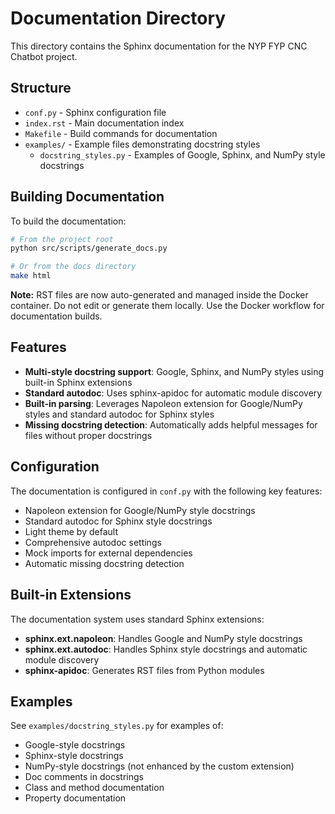 # Documentation Directory

This directory contains the Sphinx documentation for the NYP FYP CNC Chatbot project.

## Structure

- `conf.py` - Sphinx configuration file
- `index.rst` - Main documentation index
- `Makefile` - Build commands for documentation
- `examples/` - Example files demonstrating docstring styles
  - `docstring_styles.py` - Examples of Google, Sphinx, and NumPy style docstrings

## Building Documentation

To build the documentation:

```bash
# From the project root
python src/scripts/generate_docs.py

# Or from the docs directory
make html
```

**Note:** RST files are now auto-generated and managed inside the Docker container. Do not edit or generate them locally. Use the Docker workflow for documentation builds.

## Features

- **Multi-style docstring support**: Google, Sphinx, and NumPy styles using built-in Sphinx extensions
- **Standard autodoc**: Uses sphinx-apidoc for automatic module discovery
- **Built-in parsing**: Leverages Napoleon extension for Google/NumPy styles and standard autodoc for Sphinx styles
- **Missing docstring detection**: Automatically adds helpful messages for files without proper docstrings

## Configuration

The documentation is configured in `conf.py` with the following key features:

- Napoleon extension for Google/NumPy style docstrings
- Standard autodoc for Sphinx style docstrings
- Light theme by default
- Comprehensive autodoc settings
- Mock imports for external dependencies
- Automatic missing docstring detection

## Built-in Extensions

The documentation system uses standard Sphinx extensions:

- **sphinx.ext.napoleon**: Handles Google and NumPy style docstrings
- **sphinx.ext.autodoc**: Handles Sphinx style docstrings and automatic module discovery
- **sphinx-apidoc**: Generates RST files from Python modules

## Examples

See `examples/docstring_styles.py` for examples of:

- Google-style docstrings
- Sphinx-style docstrings
- NumPy-style docstrings (not enhanced by the custom extension)
- Doc comments in docstrings
- Class and method documentation
- Property documentation
